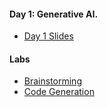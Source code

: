 #### Day 1: Generative AI.

- [Day 1 Slides](https://chbrooks.github.io/kiel/GenAI/day1/day1.ppt)

#### Labs

- [Brainstorming](https://chbrooks.github.io/kiel/GenAI/day1/brainstorming.md)
- [Code Generation](https://chbrooks.github.io/kiel/GenAI/day1/codegeneration.md)




